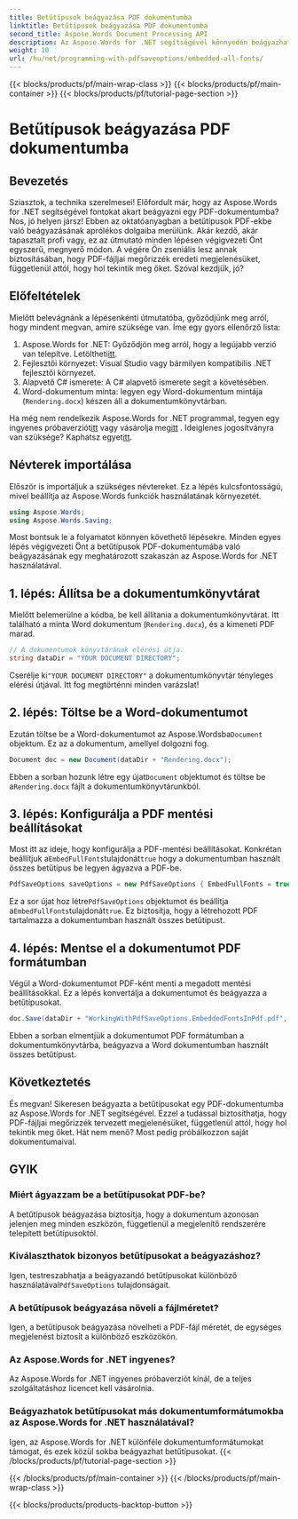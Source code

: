 ```yaml
---
title: Betűtípusok beágyazása PDF dokumentumba
linktitle: Betűtípusok beágyazása PDF dokumentumba
second_title: Aspose.Words Document Processing API
description: Az Aspose.Words for .NET segítségével könnyedén beágyazhat betűtípusokat PDF dokumentumokba ezzel a részletes, lépésenkénti útmutatóval. Konzisztens megjelenés biztosítása minden eszközön.
weight: 10
url: /hu/net/programming-with-pdfsaveoptions/embedded-all-fonts/
---
```


{{< blocks/products/pf/main-wrap-class >}}
{{< blocks/products/pf/main-container >}}
{{< blocks/products/pf/tutorial-page-section >}}

# Betűtípusok beágyazása PDF dokumentumba

## Bevezetés

Sziasztok, a technika szerelmesei! Előfordult már, hogy az Aspose.Words for .NET segítségével fontokat akart beágyazni egy PDF-dokumentumba? Nos, jó helyen jársz! Ebben az oktatóanyagban a betűtípusok PDF-ekbe való beágyazásának aprólékos dolgaiba merülünk. Akár kezdő, akár tapasztalt profi vagy, ez az útmutató minden lépésen végigvezeti Önt egyszerű, megnyerő módon. A végére Ön zseniális lesz annak biztosításában, hogy PDF-fájljai megőrizzék eredeti megjelenésüket, függetlenül attól, hogy hol tekintik meg őket. Szóval kezdjük, jó?

## Előfeltételek

Mielőtt belevágnánk a lépésenkénti útmutatóba, győződjünk meg arról, hogy mindent megvan, amire szüksége van. Íme egy gyors ellenőrző lista:

1. Aspose.Words for .NET: Győződjön meg arról, hogy a legújabb verzió van telepítve. Letöltheti[itt](https://releases.aspose.com/words/net/).
2. Fejlesztői környezet: Visual Studio vagy bármilyen kompatibilis .NET fejlesztői környezet.
3. Alapvető C# ismerete: A C# alapvető ismerete segít a követésében.
4. Word-dokumentum minta: legyen egy Word-dokumentum mintája (`Rendering.docx`) készen áll a dokumentumkönyvtárban.

 Ha még nem rendelkezik Aspose.Words for .NET programmal, tegyen egy ingyenes próbaverziót[itt](https://releases.aspose.com/) vagy vásárolja meg[itt](https://purchase.aspose.com/buy) . Ideiglenes jogosítványra van szüksége? Kaphatsz egyet[itt](https://purchase.aspose.com/temporary-license/).

## Névterek importálása

Először is importáljuk a szükséges névtereket. Ez a lépés kulcsfontosságú, mivel beállítja az Aspose.Words funkciók használatának környezetét.

```csharp
using Aspose.Words;
using Aspose.Words.Saving;
```

Most bontsuk le a folyamatot könnyen követhető lépésekre. Minden egyes lépés végigvezeti Önt a betűtípusok PDF-dokumentumába való beágyazásának egy meghatározott szakaszán az Aspose.Words for .NET használatával.

## 1. lépés: Állítsa be a dokumentumkönyvtárat

Mielőtt belemerülne a kódba, be kell állítania a dokumentumkönyvtárat. Itt található a minta Word dokumentum (`Rendering.docx`), és a kimeneti PDF marad.

```csharp
// A dokumentumok könyvtárának elérési útja.
string dataDir = "YOUR DOCUMENT DIRECTORY";
```

 Cserélje ki`"YOUR DOCUMENT DIRECTORY"` a dokumentumkönyvtár tényleges elérési útjával. Itt fog megtörténni minden varázslat!

## 2. lépés: Töltse be a Word-dokumentumot

 Ezután töltse be a Word-dokumentumot az Aspose.Wordsba`Document` objektum. Ez az a dokumentum, amellyel dolgozni fog.

```csharp
Document doc = new Document(dataDir + "Rendering.docx");
```

 Ebben a sorban hozunk létre egy újat`Document` objektumot és töltse be a`Rendering.docx` fájlt a dokumentumkönyvtárunkból.

## 3. lépés: Konfigurálja a PDF mentési beállításokat

 Most itt az ideje, hogy konfigurálja a PDF-mentési beállításokat. Konkrétan beállítjuk a`EmbedFullFonts`tulajdonát`true` hogy a dokumentumban használt összes betűtípus be legyen ágyazva a PDF-be.

```csharp
PdfSaveOptions saveOptions = new PdfSaveOptions { EmbedFullFonts = true };
```

 Ez a sor újat hoz létre`PdfSaveOptions` objektumot és beállítja a`EmbedFullFonts`tulajdonát`true`. Ez biztosítja, hogy a létrehozott PDF tartalmazza a dokumentumban használt összes betűtípust.

## 4. lépés: Mentse el a dokumentumot PDF formátumban

Végül a Word-dokumentumot PDF-ként menti a megadott mentési beállításokkal. Ez a lépés konvertálja a dokumentumot és beágyazza a betűtípusokat.

```csharp
doc.Save(dataDir + "WorkingWithPdfSaveOptions.EmbeddedFontsInPdf.pdf", saveOptions);
```

Ebben a sorban elmentjük a dokumentumot PDF formátumban a dokumentumkönyvtárba, beágyazva a Word dokumentumban használt összes betűtípust.

## Következtetés

És megvan! Sikeresen beágyazta a betűtípusokat egy PDF-dokumentumba az Aspose.Words for .NET segítségével. Ezzel a tudással biztosíthatja, hogy PDF-fájljai megőrizzék tervezett megjelenésüket, függetlenül attól, hogy hol tekintik meg őket. Hát nem menő? Most pedig próbálkozzon saját dokumentumaival.

## GYIK

### Miért ágyazzam be a betűtípusokat PDF-be?
A betűtípusok beágyazása biztosítja, hogy a dokumentum azonosan jelenjen meg minden eszközön, függetlenül a megjelenítő rendszerére telepített betűtípusoktól.

### Kiválaszthatok bizonyos betűtípusokat a beágyazáshoz?
 Igen, testreszabhatja a beágyazandó betűtípusokat különböző használatával`PdfSaveOptions` tulajdonságait.

### A betűtípusok beágyazása növeli a fájlméretet?
Igen, a betűtípusok beágyazása növelheti a PDF-fájl méretét, de egységes megjelenést biztosít a különböző eszközökön.

### Az Aspose.Words for .NET ingyenes?
Az Aspose.Words for .NET ingyenes próbaverziót kínál, de a teljes szolgáltatáshoz licencet kell vásárolnia.

### Beágyazhatok betűtípusokat más dokumentumformátumokba az Aspose.Words for .NET használatával?
Igen, az Aspose.Words for .NET különféle dokumentumformátumokat támogat, és ezek közül sokba beágyazhat betűtípusokat.
{{< /blocks/products/pf/tutorial-page-section >}}

{{< /blocks/products/pf/main-container >}}
{{< /blocks/products/pf/main-wrap-class >}}

{{< blocks/products/products-backtop-button >}}
